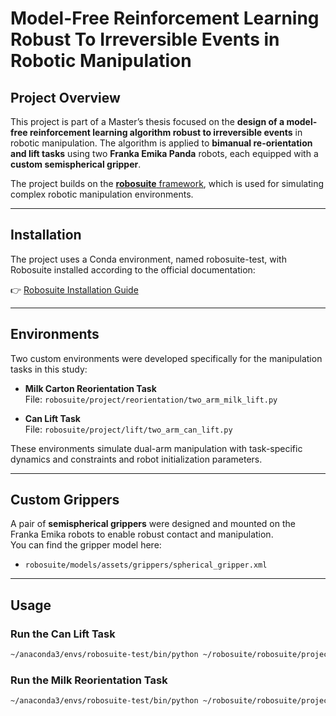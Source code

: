 # Model-Free Reinforcement Learning Robust To Irreversible Events in Robotic Manipulation

## Project Overview

This project is part of a Master’s thesis focused on the **design of a model-free reinforcement learning algorithm robust to irreversible events** in robotic manipulation. The algorithm is applied to **bimanual re-orientation and lift tasks** using two **Franka Emika Panda** robots, each equipped with a **custom semispherical gripper**.

The project builds on the [**robosuite** framework](https://github.com/ARISE-Initiative/robosuite), which is used for simulating complex robotic manipulation environments.

---

## Installation

The project uses a Conda environment, named robosuite-test, with Robosuite installed according to the official documentation:

👉 [Robosuite Installation Guide](https://robosuite.ai/docs/installation.html)

---

## Environments

Two custom environments were developed specifically for the manipulation tasks in this study:

- **Milk Carton Reorientation Task**  
  File: `robosuite/project/reorientation/two_arm_milk_lift.py`

- **Can Lift Task**  
  File: `robosuite/project/lift/two_arm_can_lift.py`

These environments simulate dual-arm manipulation with task-specific dynamics and constraints and robot initialization parameters.

---

## Custom Grippers

A pair of **semispherical grippers** were designed and mounted on the Franka Emika robots to enable robust contact and manipulation.  
You can find the gripper model here:

- `robosuite/models/assets/grippers/spherical_gripper.xml`

---

## Usage

### Run the Can Lift Task

```bash
~/anaconda3/envs/robosuite-test/bin/python ~/robosuite/robosuite/project/lift/main_can.py Can
```

### Run the Milk Reorientation Task
```bash
~/anaconda3/envs/robosuite-test/bin/python ~/robosuite/robosuite/project/reorientation/main_osc_milk.py Milk
```

